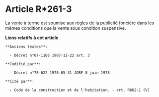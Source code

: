 # Article R*261-3

La vente à terme est soumise aux règles de la publicité foncière dans les mêmes conditions que la vente sous condition
suspensive.

**Liens relatifs à cet article**

	**Anciens textes**:

	  - Décret n°67-1166 1967-12-22 art. 3

	**Codifié par**:

	  - Décret n°78-622 1978-05-31 JORF 8 juin 1978

	**Cité par**:

	  - Code de la construction et de l'habitation. - art. R662-1 (V)
